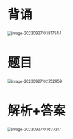 # 背诵

<img src="https://cvp.oss-cn-shanghai.aliyuncs.com/picgo/202309271038597.png" alt="image-20230927103817544" style="zoom: 60%;" />



# 题目

<img src="https://cvp.oss-cn-shanghai.aliyuncs.com/picgo/202309271027045.png" alt="image-20230927102752959" style="zoom:60%;" />



# 解析+答案

<img src="https://cvp.oss-cn-shanghai.aliyuncs.com/picgo/202309271036419.png" alt="image-20230927103637317" style="zoom: 60%;" />



